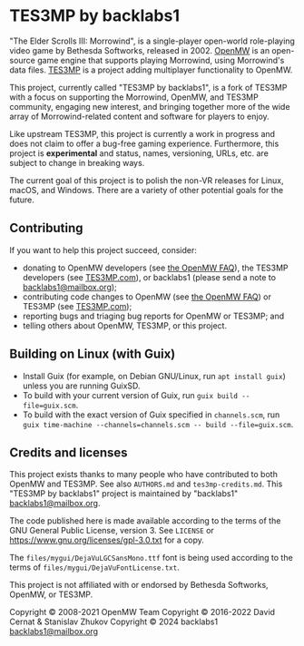 # TES3MP by backlabs1

"The Elder Scrolls III: Morrowind", is a single-player open-world role-playing
video game by Bethesda Softworks, released
in 2002. [OpenMW](https://openmw.org/) is an open-source game engine that
supports playing Morrowind, using Morrowind's data
files. [TES3MP](https://tes3mp.com) is a project adding multiplayer
functionality to OpenMW.

This project, currently called "TES3MP by backlabs1", is a fork of TES3MP with
a focus on supporting the Morrowind, OpenMW, and TES3MP community, engaging
new interest, and bringing together more of the wide array of
Morrowind-related content and software for players to enjoy.

Like upstream TES3MP, this project is currently a work in progress and does
not claim to offer a bug-free gaming experience. Furthermore, this project is
**experimental** and status, names, versioning, URLs, etc. are subject to
change in breaking ways.

The current goal of this project is to polish the non-VR releases for Linux,
macOS, and Windows. There are a variety of other potential goals for the
future.

## Contributing

If you want to help this project succeed, consider:

- donating to OpenMW developers (see [the OpenMW
  FAQ](https://openmw.org/faq/#donations)), the TES3MP developers (see
  [TES3MP.com](http://tes3mp.com/#donations)), or backlabs1 (please send a
  note to <backlabs1@mailbox.org>);
- contributing code changes to OpenMW (see [the OpenMW
  FAQ](https://openmw.org/faq/#help)) or TES3MP (see
  [TES3MP.com](http://tes3mp.com/#contributing));
- reporting bugs and triaging bug reports for OpenMW or TES3MP; and
- telling others about OpenMW, TES3MP, or this project.

## Building on Linux (with Guix)

- Install Guix (for example, on Debian GNU/Linux, run `apt install guix`)
  unless you are running GuixSD.
- To build with your current version of Guix, run `guix build
  --file=guix.scm`.
- To build with the exact version of Guix specified in `channels.scm`, run
  `guix time-machine --channels=channels.scm -- build --file=guix.scm`.

## Credits and licenses

This project exists thanks to many people who have contributed to both OpenMW
and TES3MP. See also `AUTHORS.md` and `tes3mp-credits.md`. This "TES3MP by
backlabs1" project is maintained by "backlabs1" <backlabs1@mailbox.org>.

The code published here is made available according to the terms of the GNU
General Public License, version 3. See `LICENSE` or
<https://www.gnu.org/licenses/gpl-3.0.txt> for a copy.

The `files/mygui/DejaVuLGCSansMono.ttf` font is being used according to the
terms of `files/mygui/DejaVuFontLicense.txt`.

This project is not affiliated with or endorsed by Bethesda Softworks, OpenMW,
or TES3MP.

Copyright © 2008-2021 OpenMW Team
Copyright © 2016-2022 David Cernat & Stanislav Zhukov
Copyright © 2024 backlabs1 <backlabs1@mailbox.org>

